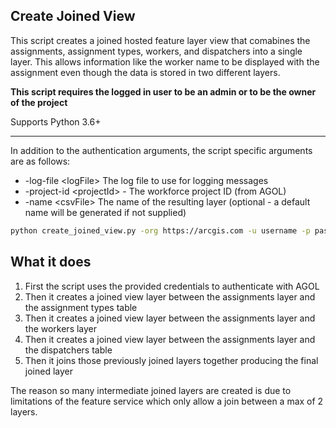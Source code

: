 ## Create Joined View

This script creates a joined hosted feature layer view that comabines the assignments, assignment types, workers, and dispatchers into a single layer. This allows information like the worker name to be displayed with the assignment even though the data is stored in two different layers.

**This script requires the logged in user to be an admin or to be the owner of the project**

Supports Python 3.6+

----


In addition to the authentication arguments, the script specific arguments are as follows:

- -log-file \<logFile\> The log file to use for logging messages
- -project-id \<projectId\> - The workforce project ID (from AGOL)
- -name \<csvFile\> The name of the resulting layer (optional - a default name will be generated if not supplied)

```bash
python create_joined_view.py -org https://arcgis.com -u username -p password -project-id cc1ed9326f16474ba35679d34bb88691 -name "Example Joined View"
```

## What it does

 1. First the script uses the provided credentials to authenticate with AGOL
 2. Then it creates a joined view layer between the assignments layer and the assignment types table
 3. Then it creates a joined view layer between the assignments layer and the workers layer
 4. Then it creates a joined view layer between the assignments layer and the dispatchers table
 5. Then it joins those previously joined layers together producing the final joined layer
 
 The reason so many intermediate joined layers are created is due to limitations of the feature service which only allow a join between a max of 2 layers.

